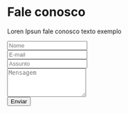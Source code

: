 <div id="modal-contact-us" class="d-none myModal-content">
  <h1 class="header-title">Fale conosco</h1>
  <p class="text-center mt-3 mb-4">
    Loren Ipsun fale conosco texto exemplo
  </p>
  <div class="mt-3 px-md-5">
    <form id="contact-us" method="POST" action="{{ '/fale-conosco-erro.html' | relative_url }}" class="px-md-4">
      <div class="form">
        <div class="row">
          <div class="input-group col-6 mb-3 px-0">
            <input type="text" class="col form-control shadow-none ml-3 mr-2" required placeholder="Nome" name="name"/>
          </div>
          <div class="input-group col-6 mb-3 px-0">
            <input type="email" class="col form-control shadow-none mr-3" required placeholder="E-mail"/>
          </div>
        </div>
        <div class="input-group pb-2">
          <input class="form-control" placeholder="Assunto">
        </div>
        <div>
          <div class="input-group col-12 mb-3 px-0">
            <textarea class="col form-control shadow-none" required placeholder="Mensagem" rows="4"></textarea>
          </div>
          <div class="d-flex justify-content-center">
            <div class="input-group w-25 mb-3 mt-3 px-0">
              <input type="Submit" class="col form-control btn" required value="Enviar"/>
            </div>
          </div>
        </div>
      </div>
    </form>
  </div>
</div>